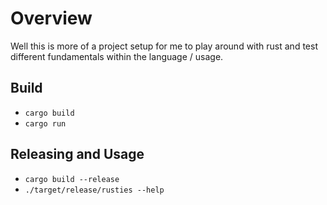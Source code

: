 
# Overview

Well this is more of a project setup for me to play around with rust and test different fundamentals within the language / usage.

## Build

* `cargo build`
* `cargo run`

## Releasing and Usage

* `cargo build --release`
* `./target/release/rusties --help`
